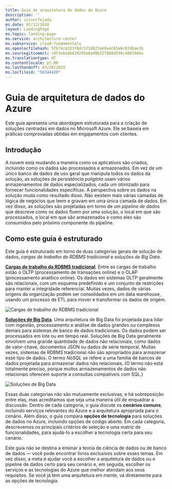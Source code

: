 ```yaml
---
title: Guia de arquitetura de dados do Azure
description: ''
author: zoinerTejada
ms.date: 02/12/2018
layout: LandingPage
ms.topic: landing-page
ms.service: architecture-center
ms.subservice: cloud-fundamentals
ms.openlocfilehash: 5fb74c6323f8dc571d827eb9a4c65a6c87d0ae36
ms.sourcegitcommit: c053e6edb429299a0ad9b327888d596c48859d4a
ms.translationtype: HT
ms.contentlocale: pt-BR
ms.lasthandoff: 03/20/2019
ms.locfileid: "58344420"
---
```

# <a name="azure-data-architecture-guide"></a>Guia de arquitetura de dados do Azure

Este guia apresenta uma abordagem estruturada para a criação de soluções centradas em dados no Microsoft Azure. Ele se baseia em práticas comprovadas obtidas em engajamentos com clientes.

## <a name="introduction"></a>Introdução

A nuvem está mudando a maneira como os aplicativos são criados, incluindo como os dados são processados e armazenados. Em vez de um único banco de dados de uso geral que manipula todos os dados da solução, as soluções de _persistência poliglota_ usam vários armazenamentos de dados especializados, cada um otimizado para fornecer funcionalidades específicas. A perspectiva sobre os dados na solução muda como resultado disso. Não existem mais várias camadas de lógica de negócios que leem e gravam em uma única camada de dados. Em vez disso, as soluções são projetadas em torno de um *pipeline de dados* que descreve como os dados fluem por uma solução, o local em que são processados, o local em que são armazenados e como eles são consumidos pelo próximo componente do pipeline.

## <a name="how-this-guide-is-structured"></a>Como este guia é estruturado

Este guia é estruturado em torno de duas categorias gerais de solução de dados, *cargas de trabalho do RDBMS tradicional* e *soluções de Big Data*.

**[Cargas de trabalho do RDBMS tradicional](./relational-data/index.md)**. Entre as cargas de trabalho estão o OLTP (processamento de transações online) e o OLAP (processamento analítico online). Os dados em sistemas OLTP geralmente são relacionais, com um esquema predefinido e um conjunto de restrições para manter a integridade referencial. Muitas vezes, dados de várias origens da organização podem ser consolidados em um data warehouse, usando um processo de ETL para mover e transformar os dados de origem.

![Cargas de trabalho do RDBMS tradicional](./images/guide-rdbms.svg)

**[Soluções de Big Data](./big-data/index.md)**. Uma arquitetura de Big Data foi projetada para lidar com ingestão, processamento e análise de dados grandes ou complexos demais para sistemas de banco de dados tradicionais. Os dados podem ser processados em lote ou em tempo real. Soluções de Big Data geralmente envolvem uma grande quantidade de dados não relacionais, como dados de valor-chave, documentos JSON ou dados de série temporal. Muitas vezes, sistemas de RDBMS tradicional não são apropriados para armazenar esse tipo de dados. O termo *NoSQL* se refere a uma família de bancos de dados projetada para armazenar dados não relacionais. (O termo não está totalmente preciso, porque muitos armazenamentos de dados não relacionais oferecem suporte a consultas compatíveis com SQL.)

![Soluções de Big Data](./images/guide-big-data.svg)

Essas duas categorias não são mutuamente exclusivas, e há sobreposição entre elas, mas acreditamos que seja uma maneira útil de enquadrar a discussão. Dentro de cada categoria, o guia discute os **cenários comuns**, incluindo serviços relevantes do Azure e a arquitetura apropriada para o cenário. Além disso, o guia compara **opções de tecnologia** para soluções de dados no Azure, incluindo opções de código aberto. Em cada categoria, descrevemos os principais critérios de seleção e uma matriz de funcionalidades, para ajudá-lo a escolher a tecnologia certa para seu cenário.

Este guia não se destina a ensinar a teoria de ciência de dados ou de banco de dados &mdash; você pode encontrar livros exclusivos sobre esses temas. Em vez disso, a meta é ajudar você a escolher a arquitetura de dados ou o pipeline de dados certo para seu cenário e, em seguida, escolher os serviços e as tecnologias do Azure que melhor atendam aos seus requisitos. Se você já tem uma arquitetura em mente, vá diretamente para as opções de tecnologia.
